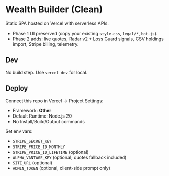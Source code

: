 # Wealth Builder (Clean)

Static SPA hosted on Vercel with serverless APIs.

- Phase 1 UI preserved (copy your existing `style.css`, `legal/*`, `bot.js`).
- Phase 2 adds: live quotes, Radar v2 + Loss Guard signals, CSV holdings import, Stripe billing, telemetry.

## Dev
No build step. Use `vercel dev` for local.

## Deploy
Connect this repo in Vercel → Project Settings:
- Framework: **Other**
- Default Runtime: Node.js 20
- No Install/Build/Output commands

Set env vars:
- `STRIPE_SECRET_KEY`
- `STRIPE_PRICE_ID_MONTHLY`
- `STRIPE_PRICE_ID_LIFETIME` (optional)
- `ALPHA_VANTAGE_KEY` (optional; quotes fallback included)
- `SITE_URL` (optional)
- `ADMIN_TOKEN` (optional, client-side prompt only)
